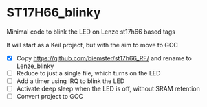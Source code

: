 # ST17H66_blinky
Minimal code to blink the LED on Lenze st17h66 based tags

It will start as a Keil project, but with the aim to move to GCC
- [x] Copy https://github.com/biemster/st17h66_RF/ and rename to Lenze_blinky
- [ ] Reduce to just a single file, which turns on the LED
- [ ] Add a timer using IRQ to blink the LED
- [ ] Activate deep sleep when the LED is off, without SRAM retention
- [ ] Convert project to GCC
